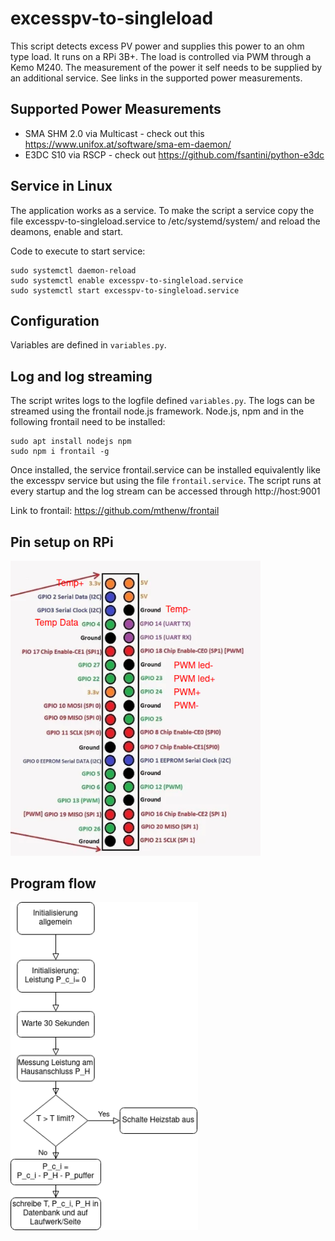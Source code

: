 # excesspv-to-singleload
This script detects excess PV power and supplies this power to an ohm type load. It runs on a RPi 3B+. The load is controlled via PWM through a Kemo M240. The measurement of the power it self needs to be supplied by an additional service. See links in the supported power measurements.

## Supported Power Measurements
* SMA SHM 2.0 via Multicast - check out this https://www.unifox.at/software/sma-em-daemon/
* E3DC S10 via RSCP - check out https://github.com/fsantini/python-e3dc

## Service in Linux
The application works as a service. To make the script a service copy the file excesspv-to-singleload.service to /etc/systemd/system/ and reload the deamons, enable and start.

Code to execute to start service:
```
sudo systemctl daemon-reload
sudo systemctl enable excesspv-to-singleload.service 
sudo systemctl start excesspv-to-singleload.service
```
## Configuration
Variables are defined in `variables.py`.

## Log and log streaming
The script writes logs to the logfile defined `variables.py`. The logs can be streamed using the frontail node.js framework. 
Node.js, npm and in the following frontail need to be installed:
```
sudo apt install nodejs npm
sudo npm i frontail -g
```
Once installed, the service frontail.service can be installed equivalently like the excesspv service but using the file `frontail.service`. The script runs at every startup and the log stream can be accessed through http://host:9001

Link to frontail: https://github.com/mthenw/frontail


## Pin setup on RPi
<img src="https://github.com/lukstein/excesspv-to-singleload/blob/main/singleload%20pinbelegung.png" alt="RPi 3B+ Pin usage" title="Pin usage" width="400"/>

## Program flow
<img src="https://github.com/lukstein/excesspv-to-singleload/blob/main/programmablauf%20singleload.png" alt="Program flow" title="Program flow" width="300"/>
